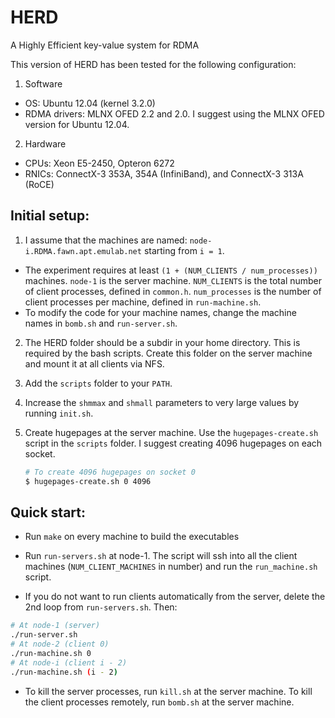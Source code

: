 HERD
====

A Highly Efficient key-value system for RDMA

This version of HERD has been tested for the following configuration:

1. Software
  * OS: Ubuntu 12.04 (kernel 3.2.0)
  * RDMA drivers: MLNX OFED 2.2 and 2.0. I suggest using the MLNX OFED version for Ubuntu 12.04.
2. Hardware
  * CPUs: Xeon E5-2450, Opteron 6272
  * RNICs: ConnectX-3 353A, 354A (InfiniBand), and ConnectX-3 313A (RoCE)

Initial setup:
-------------

1. I assume that the machines are named: `node-i.RDMA.fawn.apt.emulab.net` starting from `i = 1`.
  * The experiment requires at least `(1 + (NUM_CLIENTS / num_processes))` machines.
	`node-1` is the server machine.
  	`NUM_CLIENTS` is the total number of client processes, defined in `common.h`.
	`num_processes` is the number of client processes per machine, defined in
	`run-machine.sh`.
  * To modify the code for your machine names, change the machine names in `bomb.sh` and `run-server.sh`.

2. The HERD folder should be a subdir in your home directory. This is required 
by the bash scripts. Create this folder on the server machine and mount it at
all clients via NFS.

3. Add the `scripts` folder to your `PATH`.

4. Increase the `shmmax` and `shmall` parameters to very large values by running `init.sh`.

5. Create hugepages at the server machine. Use the `hugepages-create.sh` script
in the `scripts` folder. I suggest creating 4096 hugepages on each socket.
	```bash
	# To create 4096 hugepages on socket 0
	$ hugepages-create.sh 0 4096
	```

Quick start:
-----------

* Run `make` on every machine to build the executables

* Run `run-servers.sh` at node-1. The script will ssh into all the client machines
(`NUM_CLIENT_MACHINES` in number) and run the `run_machine.sh` script.

* If you do not want to run clients automatically from the server, delete the 
2nd loop from `run-servers.sh`. Then:
	
```bash	
# At node-1 (server)
./run-server.sh
# At node-2 (client 0)
./run-machine.sh 0
# At node-i (client i - 2)
./run-machine.sh (i - 2)
```

* To kill the server processes, run `kill.sh` at the server machine. To kill the 
client processes remotely, run `bomb.sh` at the server machine.



<!---
Algorithm details:
====

SERVER's ALGORITHM (one iteration)

1. Poll for a new request. The polling must be done on the last byte
of the request area slot. We must check (char) key != 0 and not just
key != 0. The latter can lead to a situation where the request is 
detected before the key is written entirely by the HCA (for example,
only the first 4 bytes have been writtesn). 

If no new request is found in FAIL_LIM tries, go to 2.

2. Move the pipeline forward and get a pipeline item as the return
value. The pipeline item contains the request type, the client
number from which this request was received, and the request area
slot (RAS) from which this request was received.
	2.1. If the request type is a valid type (GET_TYPE or PUT_TYPE),
	send a response to the client. Otherwise, do nothing.

3. Add the new request to the pipeline. The item that we're adding
is the one that was polled in step 1.

We zero out the polled field of the request and store it into the
pipeline item. This is a must do. Here's what happens if we don't
zero out the polled field. Although the client will not write
into the same request slot till we send a response for the slot, the 
server's round-robin polling will detect this request again.

We also zero out the len field of the request. This is useful because
clients do not WRITE to the len field for GETs. So, when a new
request is detected in (1), len == 0 means that the request is a
GET, otherwise it's a PUT.

OUTSTANDING REQUESTS / RESPONSES:
----

The number of outstanding responses from a server is WS_SERVER.
A server polls for SEND completions once per WS_SERVER SENDs.

The number of outstanding requests from a client is WINDOW_SIZE.
A client polls for a RECV completion WINDOW_SIZE iterations after
a request was posted. The client polls for SEND completions *very*
rarely: once every S_DEPTH iterations. This is because the RECV
completions, which are polled frequently, give an indication of 
SEND completions.

The client uses parameters CL_BTCH_SZ and CL_SEMI_BTCH_SZ to post
RECV batches.
--->
